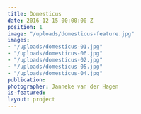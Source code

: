 ```yaml
---
title: Domesticus
date: 2016-12-15 00:00:00 Z
position: 1
image: "/uploads/domesticus-feature.jpg"
images:
- "/uploads/domesticus-01.jpg"
- "/uploads/domesticus-06.jpg"
- "/uploads/domesticus-02.jpg"
- "/uploads/domesticus-05.jpg"
- "/uploads/domesticus-04.jpg"
publication: 
photographer: Janneke van der Hagen
is-featured: 
layout: project
---
```


